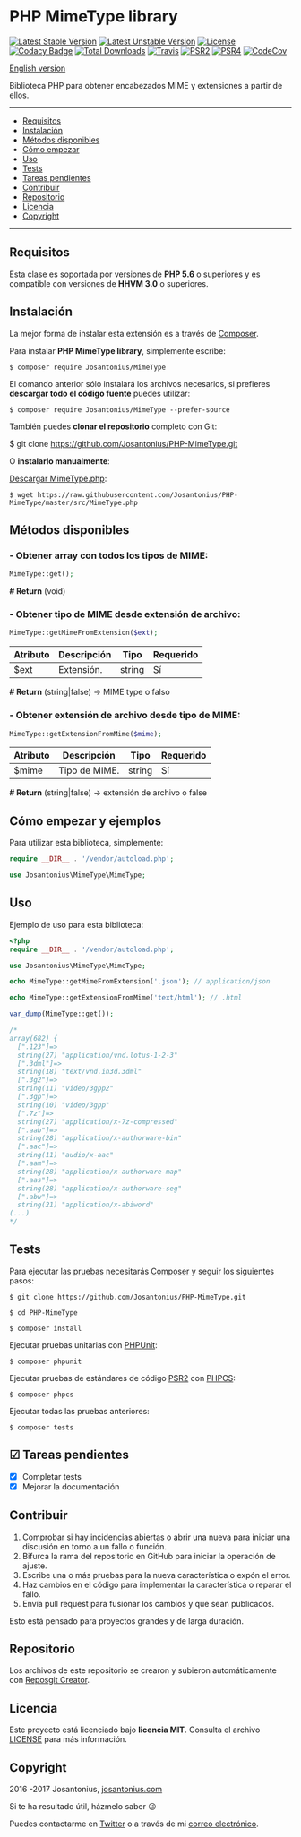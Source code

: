 # PHP MimeType library

[![Latest Stable Version](https://poser.pugx.org/josantonius/MimeType/v/stable)](https://packagist.org/packages/josantonius/MimeType) [![Latest Unstable Version](https://poser.pugx.org/josantonius/MimeType/v/unstable)](https://packagist.org/packages/josantonius/MimeType) [![License](https://poser.pugx.org/josantonius/MimeType/license)](LICENSE) [![Codacy Badge](https://api.codacy.com/project/badge/Grade/e4aa9b3dba374408ab1d35eca147ca50)](https://www.codacy.com/app/Josantonius/PHP-MimeType?utm_source=github.com&amp;utm_medium=referral&amp;utm_content=Josantonius/PHP-MimeType&amp;utm_campaign=Badge_Grade) [![Total Downloads](https://poser.pugx.org/josantonius/MimeType/downloads)](https://packagist.org/packages/josantonius/MimeType) [![Travis](https://travis-ci.org/Josantonius/PHP-MimeType.svg)](https://travis-ci.org/Josantonius/PHP-MimeType) [![PSR2](https://img.shields.io/badge/PSR-2-1abc9c.svg)](http://www.php-fig.org/psr/psr-2/) [![PSR4](https://img.shields.io/badge/PSR-4-9b59b6.svg)](http://www.php-fig.org/psr/psr-4/) [![CodeCov](https://codecov.io/gh/Josantonius/PHP-MimeType/branch/master/graph/badge.svg)](https://codecov.io/gh/Josantonius/PHP-MimeType)

[English version](README.md)

Biblioteca PHP para obtener encabezados MIME y extensiones a partir de ellos.

---

- [Requisitos](#requisitos)
- [Instalación](#instalación)
- [Métodos disponibles](#métodos-disponibles)
- [Cómo empezar](#cómo-empezar)
- [Uso](#uso)
- [Tests](#tests)
- [Tareas pendientes](#-tareas-pendientes)
- [Contribuir](#contribuir)
- [Repositorio](#repositorio)
- [Licencia](#licencia)
- [Copyright](#copyright)

---

## Requisitos

Esta clase es soportada por versiones de **PHP 5.6** o superiores y es compatible con versiones de **HHVM 3.0** o superiores.

## Instalación 

La mejor forma de instalar esta extensión es a través de [Composer](http://getcomposer.org/download/).

Para instalar **PHP MimeType library**, simplemente escribe:

    $ composer require Josantonius/MimeType

El comando anterior sólo instalará los archivos necesarios, si prefieres **descargar todo el código fuente** puedes utilizar:

    $ composer require Josantonius/MimeType --prefer-source

También puedes **clonar el repositorio** completo con Git:

  $ git clone https://github.com/Josantonius/PHP-MimeType.git

O **instalarlo manualmente**:

[Descargar MimeType.php](https://raw.githubusercontent.com/Josantonius/PHP-MimeType/master/src/MimeType.php):

    $ wget https://raw.githubusercontent.com/Josantonius/PHP-MimeType/master/src/MimeType.php

## Métodos disponibles

### - Obtener array con todos los tipos de MIME:

```php
MimeType::get();
```

**# Return** (void)

### - Obtener tipo de MIME desde extensión de archivo:

```php
MimeType::getMimeFromExtension($ext);
```

| Atributo | Descripción | Tipo | Requerido
| --- | --- | --- | --- |
| $ext | Extensión. | string | Sí |

**# Return** (string|false) → MIME type o falso

### - Obtener extensión de archivo desde tipo de MIME:

```php
MimeType::getExtensionFromMime($mime);
```

| Atributo | Descripción | Tipo | Requerido
| --- | --- | --- | --- |
| $mime | Tipo de MIME. | string | Sí |

**# Return** (string|false) → extensión de archivo o false

## Cómo empezar y ejemplos

Para utilizar esta biblioteca, simplemente:

```php
require __DIR__ . '/vendor/autoload.php';

use Josantonius\MimeType\MimeType;
```

## Uso

Ejemplo de uso para esta biblioteca:

```php
<?php
require __DIR__ . '/vendor/autoload.php';

use Josantonius\MimeType\MimeType;

echo MimeType::getMimeFromExtension('.json'); // application/json

echo MimeType::getExtensionFromMime('text/html'); // .html

var_dump(MimeType::get());

/*
array(682) {
  [".123"]=>
  string(27) "application/vnd.lotus-1-2-3"
  [".3dml"]=>
  string(18) "text/vnd.in3d.3dml"
  [".3g2"]=>
  string(11) "video/3gpp2"
  [".3gp"]=>
  string(10) "video/3gpp"
  [".7z"]=>
  string(27) "application/x-7z-compressed"
  [".aab"]=>
  string(28) "application/x-authorware-bin"
  [".aac"]=>
  string(11) "audio/x-aac"
  [".aam"]=>
  string(28) "application/x-authorware-map"
  [".aas"]=>
  string(28) "application/x-authorware-seg"
  [".abw"]=>
  string(21) "application/x-abiword"
(...)
*/
```

## Tests 

Para ejecutar las [pruebas](tests) necesitarás [Composer](http://getcomposer.org/download/) y seguir los siguientes pasos:

    $ git clone https://github.com/Josantonius/PHP-MimeType.git
    
    $ cd PHP-MimeType

    $ composer install

Ejecutar pruebas unitarias con [PHPUnit](https://phpunit.de/):

    $ composer phpunit

Ejecutar pruebas de estándares de código [PSR2](http://www.php-fig.org/psr/psr-2/) con [PHPCS](https://github.com/squizlabs/PHP_CodeSniffer):

    $ composer phpcs

Ejecutar todas las pruebas anteriores:

    $ composer tests

## ☑ Tareas pendientes

- [x] Completar tests
- [x] Mejorar la documentación

## Contribuir

1. Comprobar si hay incidencias abiertas o abrir una nueva para iniciar una discusión en torno a un fallo o función.
1. Bifurca la rama del repositorio en GitHub para iniciar la operación de ajuste.
1. Escribe una o más pruebas para la nueva característica o expón el error.
1. Haz cambios en el código para implementar la característica o reparar el fallo.
1. Envía pull request para fusionar los cambios y que sean publicados.

Esto está pensado para proyectos grandes y de larga duración.

## Repositorio

Los archivos de este repositorio se crearon y subieron automáticamente con [Reposgit Creator](https://github.com/Josantonius/BASH-Reposgit).

## Licencia

Este proyecto está licenciado bajo **licencia MIT**. Consulta el archivo [LICENSE](LICENSE) para más información.

## Copyright

2016 -2017 Josantonius, [josantonius.com](https://josantonius.com/)

Si te ha resultado útil, házmelo saber :wink:

Puedes contactarme en [Twitter](https://twitter.com/Josantonius) o a través de mi [correo electrónico](mailto:hello@josantonius.com).
